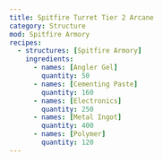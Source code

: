 ```yaml
---
title: Spitfire Turret Tier 2 Arcane
category: Structure
mod: Spitfire Armory
recipes:
  - structures: [Spitfire Armory]
    ingredients:
      - names: [Angler Gel]
        quantity: 50
      - names: [Cementing Paste]
        quantity: 160
      - names: [Electronics]
        quantity: 250
      - names: [Metal Ingot]
        quantity: 400
      - names: [Polymer]
        quantity: 120
---
```

